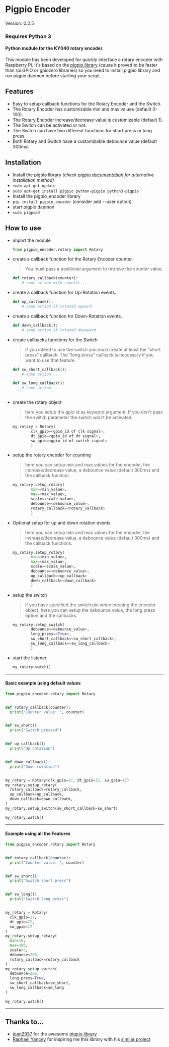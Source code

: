 # Pigpio Encoder

Version: 0.2.5
### Requires Python 3

#### Python module for the KY040 rotary encoder.
This module has been developed for quickly interface a rotary encoder with Raspberry Pi.
It's based on the [pigpio library](http://abyz.me.uk/rpi/pigpio/python.html) (cause it proved to be faster than rpi.GPIO or gpiozero libraries) so you need to install pigpio library and run pigpio daemon before starting your script.

## Features
- Easy to setup callback functions for the Rotary Encoder and the Switch.
- The Rotary Encoder has customizable min and max values (default 0-100).
- The Rotary Encoder increase/decrease value is customizable (default 1).
- The Switch can be activated or not.
- The Switch can have two different functions for short press or long press.
- Both Rotary and Switch have a customizable debounce value (default 300ms)

## Installation
- Install the pigpio library *(check [pigpio documentation](http://abyz.me.uk/rpi/pigpio/download.html) for alternative installation method)*
 - `sudo apt-get update`
 - `sudo apt-get install pigpio python-pigpio python3-pigpio`
- Install the pigpio_encoder library
 - `pip install pigpio_encoder` (consider add --user option)
- start pigpio daemon
 - `sudo pigpiod`

## How to use
- import the module
    ```python
    from pigpio_encoder.rotary import Rotary
    ```
- create a callback function for the Rotary Encoder counter.
    > You must pass a positional argument to retrieve the counter value.

    ```python
    def rotary_callback(counter):
        # some action with counter...
    ```

- create a callback function for Up-Rotation events.

    ```python
    def up_callback():
        # some action if rotated upward
    ```

- create a callback function for Down-Rotation events.

    ```python
    def down_callback():
        # some action if rotated downward
    ```

- create callbacks functions for the Switch
    > If you intend to use the switch you must create at least the "short press" callback. The "long press" callback is necessary if you want to use that feature.

    ```python
    def sw_short_callback():
        # some action...
    ```
    ```python
    def sw_long_callback():
        # some action...
      ```
- create the rotary object
    > here you setup the gpio id as keyword argument. If you don't pass the switch parameter the switch won't be activated.

    ```python
    my_rotary = Rotary(
            clk_gpio=<gpio_id of clk signal>,
            dt_gpio=<gpio_id of dt signal>,
            sw_gpio=<gpio_id of switch signal>
            )
    ```
- setup the rotary encoder for counting
    > here you can setup min and max values for the encoder, the increase/decrease value, a debounce value (default 300ms) and the callback function.

    ```python
    my_rotary.setup_rotary(
            min=<min_value>,
            max=<max_value>,
            scale=<scale_value>,
            debounce=<debounce_value>,
            rotary_callback=<rotary_callback>
            )
    ```

- Optional setup for up and down rotation events
    > here you can setup min and max values for the encoder, the increase/decrease value, a debounce value (default 300ms) and the callback functions.

    ```python
    my_rotary.setup_rotary(
            min=<min_value>,
            max=<max_value>,
            scale=<scale_value>,
            debounce=<debounce_value>,
            up_callback=<up_callback>
            down_callback=<down_callback>
            )
    ```


- setup the switch
    > if you have specified the switch pin when creating the encoder object, here you can setup the debounce value, the long press option and the callbacks.

    ```python
    my_rotary.setup_switch(
            debounce=<debounce_value>,
            long_press=<True>,
            sw_short_callback=<sw_short_callback>,
            sw_long_callback=<sw_long_callback>
            )
    ```

- start the listener
    ```python
    my_rotary.watch()
    ```

___
#### Basic example using default values

```python
from pigpio_encoder.rotary import Rotary


def rotary_callback(counter):
  print("Counter value: ", counter)


def sw_short():
  print("Switch pressed")


def up_callback():
  print("Up rotation")


def down_callback():
  print("Down rotation")


my_rotary = Rotary(clk_gpio=27, dt_gpio=22, sw_gpio=17)
my_rotary.setup_rotary(
  rotary_callback=rotary_callback,
  up_callback=up_callback,
  down_callback=down_callback,
)
my_rotary.setup_switch(sw_short_callback=sw_short)

my_rotary.watch()
```
___

#### Example using all the Features

```python
from pigpio_encoder.rotary import Rotary


def rotary_callback(counter):
  print("Counter value: ", counter)


def sw_short():
  print("Switch short press")


def sw_long():
  print("Switch long press")


my_rotary = Rotary(
  clk_gpio=27,
  dt_gpio=22,
  sw_gpio=17
)
my_rotary.setup_rotary(
  min=10,
  max=300,
  scale=5,
  debounce=200,
  rotary_callback=rotary_callback
)
my_rotary.setup_switch(
  debounce=200,
  long_press=True,
  sw_short_callback=sw_short,
  sw_long_callback=sw_long
)

my_rotary.watch()

```

___

## Thanks to...
- [joan2937](https://github.com/joan2937) for the awesome [pigpio library](https://github.com/joan2937/pigpio)
- [Raphael Yancey](https://github.com/raphaelyancey) for inspiring me this library with his [similar project](https://github.com/raphaelyancey/pyKY040)
